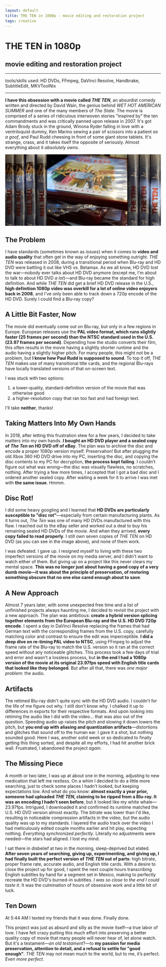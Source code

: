 ```yaml
---
layout: default
title: THE TEN in 1080p - movie editing and restoration project
tags: creative
---
```

# THE TEN in 1080p
## movie editing and restoration project
****
tools/skills used: HD DVDs, FFmpeg, DaVinci Resolve, Handbrake, SubtitleEdit, MKVToolNix 

****
**I have this obsession with a movie called _THE TEN_**, an absurdist comedy written and directed by David Wain, the genius behind _WET HOT AMERICAN SUMMER_ and one of the many members of _The State_. The movie is comprised of a series of ridiculous interwoven stories "inspired by" the ten commandments and was critically panned upon release in 2007. It's got Adam Brody stuck in the ground, Winona Ryder falling in love with a ventriloquist dummy, Ken Marino sewing a pair of scissors into a patient _as a goof_, and Paul Rudd cheesing in front of some giant stone tablets. It's strange, crass, and it takes itself the opposite of seriously. Almost everything about it *absolutely owns*.

<a href="/assets/images/myprojects/creative/20250107/thetendiscs.jpg" target="_blank"> <img src="/assets/images/myprojects/creative/20250107/thetendiscs.jpg" alt="what on earth will i ever do with these" class="yc-img"> </a>

## The Problem
I have standards (sometimes known as *issues*) when it comes to **video and audio quality** that often get in the way of enjoying something outright. *THE TEN* was released in 2008, during a transitional period when Blu-ray and HD DVD were battling it out like VHS vs. Betamax. As we all know, HD DVD lost the war—nobody ever talks about HD DVD anymore (except me, I'm about to talk to about HD DVD *a lot*)—and Blu-ray became the standard for high definition. And while _THE TEN_ did get a brief HD DVD release in the U.S., **high definition 1080p video was overkill for a lot of online video enjoyers back in 2008**, and I've only been able to track down a 720p encode of the HD DVD. Surely I could find a Blu-ray copy?

## A Little Bit Faster, Now
The movie did eventually come out on Blu-ray, but only in a few regions in Europe. European releases use the **PAL video format, which runs slightly faster (25 frames per second) than the NTSC standard used in the U.S. (23.97 frames per second)**. Depending how the studio converts their film, this often results in the movie having a slightly shorter runtime and the audio having a slightly higher pitch. For many people, this might not be a problem, but **I know how Paul Rudd is supposed to sound**. To top it off, *THE TEN* makes use of many transitional title cards, and the regional Blu-rays have locally translated versions of that on-screen text.

I was stuck with two options: 
1. a lower-quality, standard-definition version of the movie that was otherwise good
2. a higher-resolution copy that ran too fast and had foreign text. 

I'll take **neither**, thanks!

## Taking Matters Into My Own Hands
In 2018, after letting this frustration stew for a few years, I decided to take matters into my own hands. **I bought an HD DVD player and a sealed copy of _The Ten_ on HD DVD off of eBay**. The plan was to archive the disc and encode a proper 1080p version myself. Preservation! But after plugging the old Xbox 360 HD DVD drive into my PC, inserting the disc, and copying the disc contents to my PC for decryption, **the process kept failing**. I couldn’t figure out what was wrong—the disc was visually flawless, no scratches, nothing. After trying a few more times, I accepted that I got a bad disc and I ordered another sealed copy. After waiting a week for it to arrive I was met with **the same issue**. Hmmm.

## Disc Rot!
I did some heavy googling and I learned that **HD DVDs are particularly susceptible to "disc rot"**—especially from certain manufacturing plants. As it turns out, _The Ten_ was one of many HD DVDs manufactured with this flaw. I reached out to the eBay seller and worked out a deal to buy his remaining sealed HD DVDs of the movie. And when they arrived, **every copy failed to read properly**. I still own seven copies of *THE TEN* on HD DVD (as you can see in the image above), and none of them work.

I was defeated. I gave up. I resigned myself to living with these two imperfect versions of the movie on my media server, and I didn't want to watch either of them. But giving up on a project like this never clears my mental space. **This was no longer just about having a good copy of a very dumb movie—it was about the principle of preservation, of restoring something obscure that no one else cared enough about to save**.

## A New Approach
Almost 7 years later, with some unexpected free time and a list of unfinished projects always haunting me, I decided to revisit the project with a new approach. The plan was ambitious: **create a hybrid version splicing together elements from the European Blu-ray and the U.S. HD DVD 720p encode**. I spent a day in DaVinci Resolve replacing the frames that had German text with the corresponding frames from the U.S. copy, carefully matching color and contrast to ensure the edit was imperceptible. **I did a deep dive on re-timing PAL video to NTSC**, using FFmpeg to adjust the frame rate of the Blu-ray to match the U.S. version so it ran at the correct speed without any noticeable glitches. This process took a few days of trial and error and wasn't a lossless process, but **in the end I had a 1080p version of the movie at its original 23.97fps speed with English title cards that looked like they belonged**. But after all that, there was *one major problem*: the audio.
  
## Artifacts
The retimed Blu-ray didn't quite sync with the HD DVD audio. I couldn't for the life of me figure out why. I still don't know why. I chalked it up to differences in exports for their respective formats. And upon looking into retiming the audio like I did with the video... that was also out of the question. Speeding audio up raises the pitch and slowing it down lowers the pitch, but **you end up with aliasing and quantization artifacts**—distortions and glitches that sound off to the human ear. I gave it a shot, but nothing sounded good. Here I was, another solid week or so dedicated to finally getting this thing sorted, and despite all my efforts, I had hit another brick wall. Frustrated, I abandoned the project *again*.

## The Missing Piece
A month or two later, I was up at about one in the morning, adjusting to new medication that left me restless. On a whim I decided to do a little more searching, just to check some places I hadn't looked, but keeping expectations low. And what do you know: **almost exactly a year prior, someone had uploaded _THE TEN_, claiming to be ripped from a Blu-ray. It was an encoding I hadn’t seen before**, but it looked like my white whale—23.97fps. Intrigued, I downloaded it and confirmed its runtime matched the U.S. HD DVD version almost exactly. The bitrate was lower than I'd like, resulting in noticeable compression artifacts in the video, but the audio quality was up to my standards. I layered the audio track over the video I had meticulously edited couple months earlier and hit play, expecting nothing. *Everything synchronized perfectly*. Literally no adjustments were needed—the stars had aligned. I lost my mind.

I sat there in disbelief at two in the morning, sleep-deprived but elated. **After seven years of searching, giving up, experimenting, and giving up, I had finally built the perfect version of _THE TEN_ out of parts**: high bitrate, proper frame rate, accurate audio, and English title cards. With a desire to close the project up for good, I spent the next couple hours transcribing English subtitles by hand for a segment set in Mexico, making to perfectly recreate the HD DVD's burned-in subtitles. *I was so close to the end I could taste it*. It was the culmination of hours of obsessive work and a little bit of luck. 

## Ten Down
At 5:44 AM I texted my friends that it was done. Finally done. 

This project was just as absurd and silly as the movie itself—a true labor of love. I have felt crazy putting this much effort into preserving a better quality copy of movie that many people will never hear of, let alone watch. But it's a testament—*an old testament*?—to **my passion for media preservation, attention to detail, and a refusal to settle for "good enough"**. _THE TEN_ may not mean much to the world, but to me, it’s perfect. *Even more perfect*.
